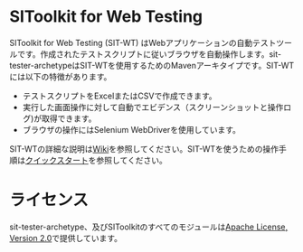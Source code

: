 # SIToolkit for Web Testing

SIToolkit for Web Testing (SIT-WT) はWebアプリケーションの自動テストツールです。作成されたテストスクリプトに従いブラウザを自動操作します。sit-tester-archetypeはSIT-WTを使用するためのMavenアーキタイプです。SIT-WTには以下の特徴があります。

* テストスクリプトをExcelまたはCSVで作成できます。
* 実行した画面操作に対して自動でエビデンス（スクリーンショットと操作ログ)が取得できます。
* ブラウザの操作にはSelenium WebDriverを使用しています。

SIT-WTの詳細な説明は[Wiki](https://github.com/sitoolkit/sit-tester-archetype/wiki)を参照してください。SIT-WTを使うための操作手順は[クイックスタート](https://github.com/sitoolkit/sit-tester-archetype/wiki/クイックスタート)を参照してください。

# ライセンス

sit-tester-archetype、及びSIToolkitのすべてのモジュールは[Apache License, Version 2.0](http://www.apache.org/licenses/LICENSE-2.0)で提供しています。
